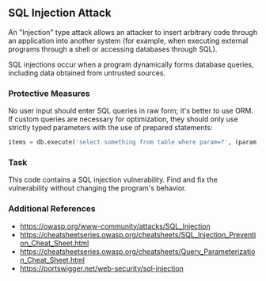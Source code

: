 ## SQL Injection Attack

An "Injection" type attack allows an attacker to insert arbitrary code through an application into another system (for example, when executing external programs through a shell or accessing databases through SQL).

SQL injections occur when a program dynamically forms database queries, including data obtained from untrusted sources.

### Protective Measures

No user input should enter SQL queries in raw form; it's better to use ORM. If custom queries are necessary for optimization, they should only use strictly typed parameters with the use of prepared statements:
```python
items = db.execute('select something from table where param=?', (param,))
```

### Task

This code contains a SQL injection vulnerability. Find and fix the vulnerability without changing the program's behavior.

### Additional References

* https://owasp.org/www-community/attacks/SQL_Injection
* https://cheatsheetseries.owasp.org/cheatsheets/SQL_Injection_Prevention_Cheat_Sheet.html
* https://cheatsheetseries.owasp.org/cheatsheets/Query_Parameterization_Cheat_Sheet.html
* https://portswigger.net/web-security/sql-injection